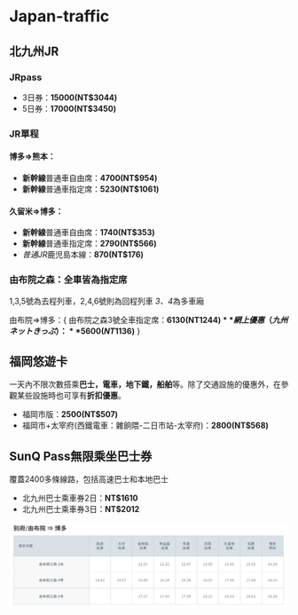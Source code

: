 # Japan-traffic

## 北九州JR 

### JRpass
- 3日券：**15000(NT$3044)**
- 5日券：**17000(NT$3450)**

### JR單程

#### 博多=>熊本：
- **新幹線**普通車自由席：**4700(NT$954)**	
- **新幹線**普通車指定席：**5230(NT$1061)**	
			 
#### 久留米=>博多：
- **新幹線**普通車自由席：**1740(NT$353)**
- **新幹線**普通車指定席：**2790(NT$566)**
- *普通JR*鹿児島本線：**870(NT$176)**
			

### 由布院之森：全車皆為指定席
1,3,5號為去程列車，2,4,6號則為回程列車
*3、4*為多車廂

由布院=>博多：{
			由布院之森3號全車指定席：**6130(NT$1244)**
			網上優惠（九州ネットきっぷ）：**5600(NT$1136)**
			}
			
## 福岡悠遊卡
一天內不限次數搭乘**巴士，電車，地下鐵，船舶**等。除了交通設施的優惠外，在參觀某些設施時也可享有**折扣優惠**。

- 福岡市版：**2500(NT$507)**
- 福岡市+太宰府(西鐵電車：雜餉隈-二日市站-太宰府)：**2800(NT$568)**

## SunQ Pass無限乘坐巴士券
覆蓋2400多條線路，包括高速巴士和本地巴士

- 北九州巴士乘車券2日：**NT$1610**
- 北九州巴士乘車券3日：**NT$2012**

![image](fuyuin.png)
